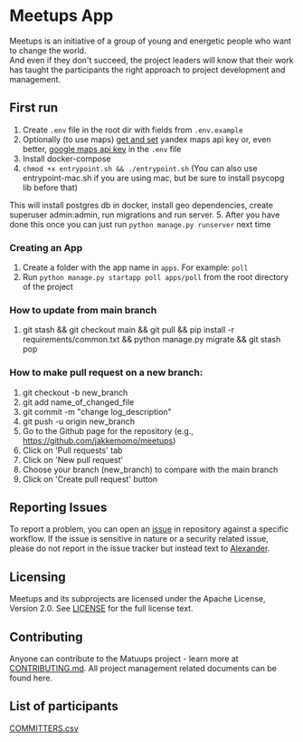 # Meetups App

Meetups is an initiative of a group of young and energetic people who want to change the world.  
And even if they don't succeed, the project leaders will know that their work has taught the participants the right approach to project development and management.

## First run
1. Create `.env` file in the root dir with fields from `.env.example`
2. Optionally (to use maps) [get and set](https://yandex.ru/dev/jsapi-v2-1/doc/ru/#get-api-key) yandex maps api key or, even better, [google maps api key](https://developers.google.com/maps/documentation/javascript/get-api-key) in the `.env` file
3. Install docker-compose
4. `chmod +x entrypoint.sh && ./entrypoint.sh` (You can also use entrypoint-mac.sh if you are using mac, but be sure to install psycopg lib before that)

This will install postgres db in docker, install geo dependencies, create superuser admin:admin, run migrations and run server.
5. After you have done this once you can just run `python manage.py runserver` next time


### Creating an App
1. Create a folder with the app name in `apps`. For example: `poll`
2. Run `python manage.py startapp poll apps/poll` from the root directory of the project

### How to update from main branch
1. git stash && git checkout main && git pull && pip install -r requirements/common.txt && python manage.py migrate && git stash pop

### How to make pull request on a new branch:
1. git checkout -b new_branch
2. git add name_of_changed_file
3. git commit -m "change log_description"
4. git push -u origin new_branch
5. Go to the Github page for the repository (e.g., https://github.com/jakkemomo/meetups)
6. Click on 'Pull requests' tab
7. Click on 'New pull request'
8. Choose your branch (new_branch) to compare with the main branch
9. Click on 'Create pull request' button

## Reporting Issues
To report a problem, you can open an [issue](https://github.com/jakkemomo/meetups/issues) in repository against a specific workflow. If the issue is sensitive in nature or a security related issue, please do not report in the issue tracker but instead text to [Alexander](https://t.me/jaqombo).

## Licensing
Meetups and its subprojects are licensed under the Apache License, Version 2.0. See [LICENSE](https://github.com/jakkemomo/meetups/blob/main/LICENSE) for the full license text.

## Contributing

Anyone can contribute to the Matuups project - learn more at [CONTRIBUTING.md](https://github.com/jakkemomo/meetups/blob/main/CONTRIBUTING.md). All project management related documents can be found here.

## List of participants

[COMMITTERS.csv](https://github.com/jakkemomo/meetups/blob/main/COMMITTERS.csv)
